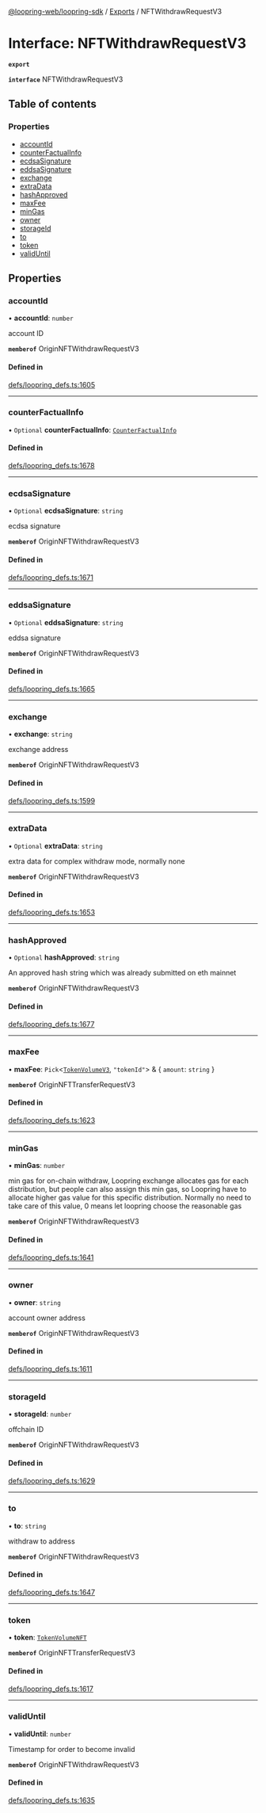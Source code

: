 [@loopring-web/loopring-sdk](../README.md) / [Exports](../modules.md) / NFTWithdrawRequestV3

# Interface: NFTWithdrawRequestV3

**`export`**

**`interface`** NFTWithdrawRequestV3

## Table of contents

### Properties

- [accountId](NFTWithdrawRequestV3.md#accountid)
- [counterFactualInfo](NFTWithdrawRequestV3.md#counterfactualinfo)
- [ecdsaSignature](NFTWithdrawRequestV3.md#ecdsasignature)
- [eddsaSignature](NFTWithdrawRequestV3.md#eddsasignature)
- [exchange](NFTWithdrawRequestV3.md#exchange)
- [extraData](NFTWithdrawRequestV3.md#extradata)
- [hashApproved](NFTWithdrawRequestV3.md#hashapproved)
- [maxFee](NFTWithdrawRequestV3.md#maxfee)
- [minGas](NFTWithdrawRequestV3.md#mingas)
- [owner](NFTWithdrawRequestV3.md#owner)
- [storageId](NFTWithdrawRequestV3.md#storageid)
- [to](NFTWithdrawRequestV3.md#to)
- [token](NFTWithdrawRequestV3.md#token)
- [validUntil](NFTWithdrawRequestV3.md#validuntil)

## Properties

### accountId

• **accountId**: `number`

account ID

**`memberof`** OriginNFTWithdrawRequestV3

#### Defined in

[defs/loopring_defs.ts:1605](https://github.com/Loopring/loopring_sdk/blob/2ea32ee/src/defs/loopring_defs.ts#L1605)

___

### counterFactualInfo

• `Optional` **counterFactualInfo**: [`CounterFactualInfo`](CounterFactualInfo.md)

#### Defined in

[defs/loopring_defs.ts:1678](https://github.com/Loopring/loopring_sdk/blob/2ea32ee/src/defs/loopring_defs.ts#L1678)

___

### ecdsaSignature

• `Optional` **ecdsaSignature**: `string`

ecdsa signature

**`memberof`** OriginNFTWithdrawRequestV3

#### Defined in

[defs/loopring_defs.ts:1671](https://github.com/Loopring/loopring_sdk/blob/2ea32ee/src/defs/loopring_defs.ts#L1671)

___

### eddsaSignature

• `Optional` **eddsaSignature**: `string`

eddsa signature

**`memberof`** OriginNFTWithdrawRequestV3

#### Defined in

[defs/loopring_defs.ts:1665](https://github.com/Loopring/loopring_sdk/blob/2ea32ee/src/defs/loopring_defs.ts#L1665)

___

### exchange

• **exchange**: `string`

exchange address

**`memberof`** OriginNFTWithdrawRequestV3

#### Defined in

[defs/loopring_defs.ts:1599](https://github.com/Loopring/loopring_sdk/blob/2ea32ee/src/defs/loopring_defs.ts#L1599)

___

### extraData

• `Optional` **extraData**: `string`

extra data for complex withdraw mode, normally none

**`memberof`** OriginNFTWithdrawRequestV3

#### Defined in

[defs/loopring_defs.ts:1653](https://github.com/Loopring/loopring_sdk/blob/2ea32ee/src/defs/loopring_defs.ts#L1653)

___

### hashApproved

• `Optional` **hashApproved**: `string`

An approved hash string which was already submitted on eth mainnet

**`memberof`** OriginNFTWithdrawRequestV3

#### Defined in

[defs/loopring_defs.ts:1677](https://github.com/Loopring/loopring_sdk/blob/2ea32ee/src/defs/loopring_defs.ts#L1677)

___

### maxFee

• **maxFee**: `Pick`<[`TokenVolumeV3`](TokenVolumeV3.md), ``"tokenId"``\> & { `amount`: `string`  }

**`memberof`** OriginNFTTransferRequestV3

#### Defined in

[defs/loopring_defs.ts:1623](https://github.com/Loopring/loopring_sdk/blob/2ea32ee/src/defs/loopring_defs.ts#L1623)

___

### minGas

• **minGas**: `number`

min gas for on-chain withdraw, Loopring exchange allocates gas for each distribution, but people can also assign this min gas, so Loopring have to allocate higher gas value for this specific distribution. Normally no need to take care of this value, 0 means let loopring choose the reasonable gas

**`memberof`** OriginNFTWithdrawRequestV3

#### Defined in

[defs/loopring_defs.ts:1641](https://github.com/Loopring/loopring_sdk/blob/2ea32ee/src/defs/loopring_defs.ts#L1641)

___

### owner

• **owner**: `string`

account owner address

**`memberof`** OriginNFTWithdrawRequestV3

#### Defined in

[defs/loopring_defs.ts:1611](https://github.com/Loopring/loopring_sdk/blob/2ea32ee/src/defs/loopring_defs.ts#L1611)

___

### storageId

• **storageId**: `number`

offchain ID

**`memberof`** OriginNFTWithdrawRequestV3

#### Defined in

[defs/loopring_defs.ts:1629](https://github.com/Loopring/loopring_sdk/blob/2ea32ee/src/defs/loopring_defs.ts#L1629)

___

### to

• **to**: `string`

withdraw to address

**`memberof`** OriginNFTWithdrawRequestV3

#### Defined in

[defs/loopring_defs.ts:1647](https://github.com/Loopring/loopring_sdk/blob/2ea32ee/src/defs/loopring_defs.ts#L1647)

___

### token

• **token**: [`TokenVolumeNFT`](TokenVolumeNFT.md)

**`memberof`** OriginNFTTransferRequestV3

#### Defined in

[defs/loopring_defs.ts:1617](https://github.com/Loopring/loopring_sdk/blob/2ea32ee/src/defs/loopring_defs.ts#L1617)

___

### validUntil

• **validUntil**: `number`

Timestamp for order to become invalid

**`memberof`** OriginNFTWithdrawRequestV3

#### Defined in

[defs/loopring_defs.ts:1635](https://github.com/Loopring/loopring_sdk/blob/2ea32ee/src/defs/loopring_defs.ts#L1635)
